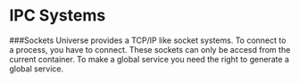 IPC Systems
========

###Sockets
Universe provides a TCP/IP like socket systems.
To connect to a process, you have to connect.
These sockets can only be accesd from the current container.
To make a global service you need the right to generate a global service.




